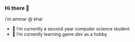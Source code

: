 ### Hi there 👋

i'm ammar @ khai

- 🔭 I’m currently a second year computer science student
- 🌱 I’m currently learning game dev as a hobby


